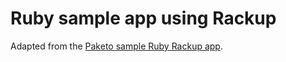 # Ruby sample app using Rackup

Adapted from the [Paketo sample Ruby Rackup app](https://github.com/paketo-buildpacks/samples/tree/main/ruby/rackup).
